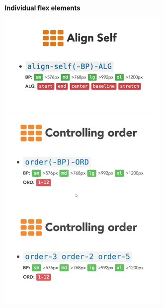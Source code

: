 ## Individual flex elements
<img src="./img/24.0.png" alt="drawing" width="500"/>
<img src="./img/24.1.png" alt="drawing" width="500"/>
<img src="./img/24.2.png" alt="drawing" width="500"/>

